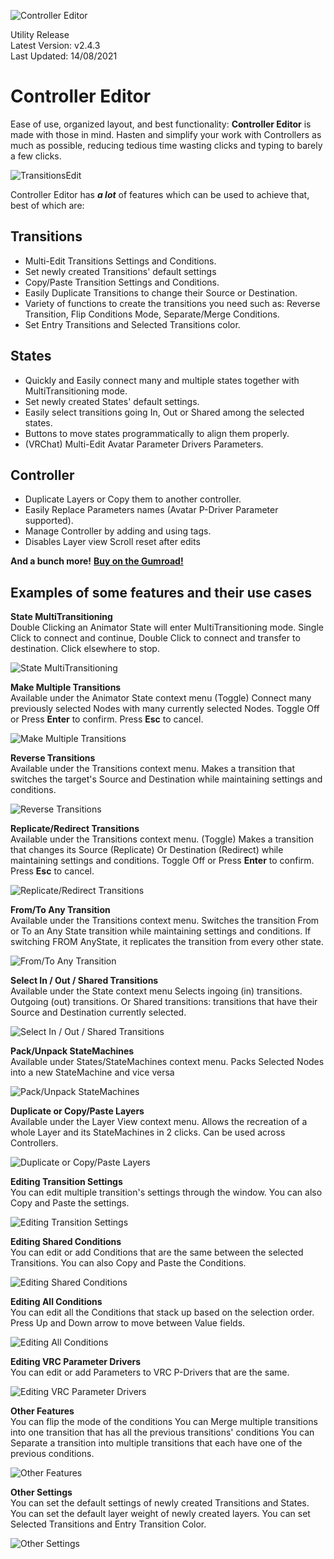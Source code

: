 ![Controller Editor](https://cdn.discordapp.com/attachments/750900715693539438/874198637289308180/AllTransitioning.gif)

Utility Release  
Latest Version: v2.4.3  
Last Updated:  14/08/2021  

# Controller Editor
Ease of use, organized layout, and best functionality: <b>Controller Editor</b> is made with those in mind. Hasten and simplify your work with Controllers as much as possible, reducing tedious time wasting clicks and typing to barely a few clicks.

![TransitionsEdit](https://cdn.discordapp.com/attachments/750900715693539438/874447556950782072/ThumbTransitioning.gif)

Controller Editor has <b><i>a lot</i></b> of features which can be used to achieve that, best of which are:

<h2>Transitions</h2>
<ul><li>Multi-Edit Transitions Settings and Conditions.</li>
<li>Set newly created Transitions' default settings</li>
<li>Copy/Paste Transition Settings and Conditions.</li>
<li>Easily Duplicate Transitions to change their Source or Destination.</li>
<li>Variety of functions to create the transitions you need such as: Reverse Transition, Flip Conditions Mode, Separate/Merge Conditions.</li>
<li>Set Entry Transitions and Selected Transitions color.</li></ul>

<h2>States</h2>
<ul><li>Quickly and Easily connect many and multiple states together with MultiTransitioning mode.</li>
<li>Set newly created States' default settings.</li>
<li>Easily select transitions going In, Out or Shared among the selected states.</li>
<li>Buttons to move states programmatically to align them properly.</li>
<li>(VRChat) Multi-Edit Avatar Parameter Drivers Parameters.</li></ul>

<h2>Controller</h2>
<ul><li>Duplicate Layers or Copy them to another controller.</li>
<li>Easily Replace Parameters names (Avatar P-Driver Parameter supported).</li>
<li>Manage Controller by adding and using tags.</li>
<li>Disables Layer view Scroll reset after edits</li></ul>


<b>And a bunch more!</b>
<b><a href=https://dreadrith.gumroad.com/l/CEditor>Buy on the Gumroad!</a></b>

<h2>Examples of some features and their use cases</h2>

<b>State MultiTransitioning</b>  
Double Clicking an Animator State will enter MultiTransitioning mode. Single Click to connect and continue, Double Click to connect and transfer to destination. Click elsewhere to stop.

![State MultiTransitioning](https://cdn.discordapp.com/attachments/813830389033467904/874384002692304976/QuickTransitioning.gif)

<b>Make Multiple Transitions</b>  
Available under the Animator State context menu
(Toggle) Connect many previously selected Nodes with many currently selected Nodes.
Toggle Off or Press <b>Enter</b> to confirm. Press <b>Esc</b> to cancel.

![Make Multiple Transitions](https://cdn.discordapp.com/attachments/813830389033467904/874384788532899920/ManyTransitions.gif)

<b>Reverse Transitions</b>  
Available under the Transitions context menu.
Makes a transition that switches the target's Source and Destination while maintaining settings and conditions.

![Reverse Transitions](https://cdn.discordapp.com/attachments/813830389033467904/874385287713796156/ReversingTransitions.gif)

<b>Replicate/Redirect Transitions</b>  
Available under the Transitions context menu.
(Toggle) Makes a transition that changes its Source (Replicate) Or Destination (Redirect) while maintaining settings and conditions.
Toggle Off or Press <b>Enter</b> to confirm. Press <b>Esc</b> to cancel.

![Replicate/Redirect Transitions](https://cdn.discordapp.com/attachments/813830389033467904/874385891513229312/TrafickingTransitioning.gif)

<b>From/To Any Transition</b>  
Available under the Transitions context menu.
Switches the transition From or To an Any State transition while maintaining settings and conditions.
If switching FROM AnyState, it replicates the transition from every other state.

![From/To Any Transition](https://cdn.discordapp.com/attachments/813830389033467904/874386993029726208/AnyTransitioning.gif)

<b>Select In / Out / Shared Transitions</b>  
Available under the State context menu
Selects ingoing (in) transitions. Outgoing (out) transitions. Or Shared transitions: transitions that have their Source and Destination currently selected.

![Select In / Out / Shared Transitions](https://cdn.discordapp.com/attachments/813830389033467904/874387508090241024/SelectingTransitions.gif)

<b>Pack/Unpack StateMachines</b>  
Available under States/StateMachines context menu.
Packs Selected Nodes into a new StateMachine and vice versa

![Pack/Unpack StateMachines](https://cdn.discordapp.com/attachments/813830389033467904/874390637934428250/PackingTransitioning.gif)

<b>Duplicate or Copy/Paste Layers</b>  
Available under the Layer View context menu.
Allows the recreation of a whole Layer and its StateMachines in 2 clicks. Can be used across Controllers.

![Duplicate or Copy/Paste Layers](https://cdn.discordapp.com/attachments/813830389033467904/874391450878627920/savedTransitioning.gif)

<b>Editing Transition Settings</b>  
You can edit multiple transition's settings through the window. You can also Copy and Paste the settings.

![Editing Transition Settings](https://cdn.discordapp.com/attachments/813830389033467904/874428628635639879/EditingTransitions.gif)

<b>Editing Shared Conditions</b>  
You can edit or add Conditions that are the same between the selected Transitions. You can also Copy and Paste the Conditions.

![Editing Shared Conditions](https://cdn.discordapp.com/attachments/813830389033467904/874429336088891412/sharingTransitioning.gif)

**Editing All Conditions**  
You can edit all the Conditions that stack up based on the selection order. Press Up and Down arrow to move between Value fields.

![Editing All Conditions](https://cdn.discordapp.com/attachments/813830389033467904/874429789644161024/SpeedrunTransitioning.gif)

**Editing VRC Parameter Drivers**  
You can edit or add Parameters to VRC P-Drivers that are the same.

![Editing VRC Parameter Drivers](https://cdn.discordapp.com/attachments/813830389033467904/874444928749563924/VRCTransitioning.gif)

**Other Features**  
You can flip the mode of the conditions
You can Merge multiple transitions into one transition that has all the previous transitions' conditions
You can Separate a transition into multiple transitions that each have one of the previous conditions.

![Other Features](https://cdn.discordapp.com/attachments/813830389033467904/874445675046273034/FlexibleTransitioning.gif)

**Other Settings**  
You can set the default settings of newly created Transitions and States.
You can set the default layer weight of newly created layers.
You can set Selected Transitions and Entry Transition Color.

![Other Settings](https://cdn.discordapp.com/attachments/813830389033467904/874446736494567485/defaultingTransitioning.gif)
